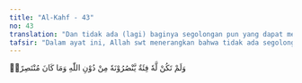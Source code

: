 ```yaml
---
title: "Al-Kahf - 43"
no: 43
translation: "Dan tidak ada (lagi) baginya segolongan pun yang dapat menolongnya selain Allah; dan dia pun tidak akan dapat membela dirinya."
tafsir: "Dalam ayat ini, Allah swt menerangkan bahwa tidak ada segolongan orang pun yang sanggup menolong pemilik kebun itu, baik keluarganya, pengawal, buruh-buruh, anak-anak, atau siapa saja yang tadinya menjadi kebanggaannya. Hanya Allah yang dapat menolongnya dari kehancuran dan kebinasaan. Sedangkan orang itu sendiri tidak dapat menolong dirinya sendiri dengan kekuatan yang ada padanya."
---
```


وَلَمْ تَكُنْ لَّهٗ فِئَةٌ يَّنْصُرُوْنَهٗ مِنْ دُوْنِ اللّٰهِ وَمَا كَانَ مُنْتَصِرًاۗ  
